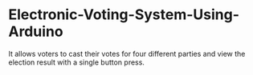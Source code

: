 # Electronic-Voting-System-Using-Arduino
It allows voters to cast their votes for four different parties and view the election result with a single button press.
